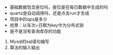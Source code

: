 * 基础数据包含座位吗，座位是在每日数据中生成的吗
* quartz是自动调用吗，还是点击run才生成
* 项目中的qps是多少
* 抢票：以车次+日期为key作为分布式锁
* 是不是没有查询库存的功能









1. Mysql的sql语句编写
2. 算法的输入输出